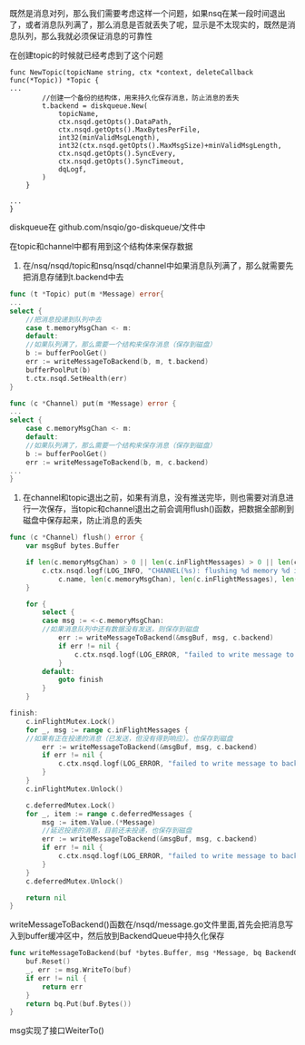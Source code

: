 既然是消息对列，那么我们需要考虑这样一个问题，如果nsq在某一段时间退出了，或者消息队列满了，那么消息是否就丢失了呢，显示是不太现实的，既然是消息队列，那么我就必须保证消息的可靠性

在创建topic的时候就已经考虑到了这个问题

```
func NewTopic(topicName string, ctx *context, deleteCallback func(*Topic)) *Topic {
...
        //创建一个备份的结构体，用来持久化保存消息，防止消息的丢失
        t.backend = diskqueue.New(
            topicName,
            ctx.nsqd.getOpts().DataPath,
            ctx.nsqd.getOpts().MaxBytesPerFile,
            int32(minValidMsgLength),
            int32(ctx.nsqd.getOpts().MaxMsgSize)+minValidMsgLength,
            ctx.nsqd.getOpts().SyncEvery,
            ctx.nsqd.getOpts().SyncTimeout,
            dqLogf,
        )
    }

...
}
```

diskqueue在 github.com/nsqio/go-diskqueue/文件中

在topic和channel中都有用到这个结构体来保存数据

1. 在/nsq/nsqd/topic和nsq/nsqd/channel中如果消息队列满了，那么就需要先把消息存储到t.backend中去

```go
func (t *Topic) put(m *Message) error{
...
select {
    //把消息投递到队列中去
    case t.memoryMsgChan <- m:
    default:
    //如果队列满了，那么需要一个结构来保存消息（保存到磁盘）
    b := bufferPoolGet()
    err := writeMessageToBackend(b, m, t.backend)
    bufferPoolPut(b)
    t.ctx.nsqd.SetHealth(err)
}

func (c *Channel) put(m *Message) error {
...
select {
    case c.memoryMsgChan <- m:
    default:
    //如果队列满了，那么需要一个结构来保存消息（保存到磁盘）
    b := bufferPoolGet()
    err := writeMessageToBackend(b, m, c.backend)
...
}
```

1. 在channel和topic退出之前，如果有消息，没有推送完毕，则也需要对消息进行一次保存，当topic和channel退出之前会调用flush\(\)函数，把数据全部刷到磁盘中保存起来，防止消息的丢失

```go
func (c *Channel) flush() error {
    var msgBuf bytes.Buffer

    if len(c.memoryMsgChan) > 0 || len(c.inFlightMessages) > 0 || len(c.deferredMessages) > 0 {
        c.ctx.nsqd.logf(LOG_INFO, "CHANNEL(%s): flushing %d memory %d in-flight %d deferred messages to backend",
            c.name, len(c.memoryMsgChan), len(c.inFlightMessages), len(c.deferredMessages))
    }

    for {
        select {
        case msg := <-c.memoryMsgChan:
        //如果消息队列中还有数据没有发送，则保存到磁盘
            err := writeMessageToBackend(&msgBuf, msg, c.backend)
            if err != nil {
                c.ctx.nsqd.logf(LOG_ERROR, "failed to write message to backend - %s", err)
            }
        default:
            goto finish
        }
    }

finish:
    c.inFlightMutex.Lock()
    for _, msg := range c.inFlightMessages {
    //如果有正在投递的消息（已发送，但没有得到响应）。也保存到磁盘
        err := writeMessageToBackend(&msgBuf, msg, c.backend)
        if err != nil {
            c.ctx.nsqd.logf(LOG_ERROR, "failed to write message to backend - %s", err)
        }
    }
    c.inFlightMutex.Unlock()

    c.deferredMutex.Lock()
    for _, item := range c.deferredMessages {
        msg := item.Value.(*Message)
        //延迟投递的消息，目前还未投递，也保存到磁盘
        err := writeMessageToBackend(&msgBuf, msg, c.backend)
        if err != nil {
            c.ctx.nsqd.logf(LOG_ERROR, "failed to write message to backend - %s", err)
        }
    }
    c.deferredMutex.Unlock()

    return nil
}
```

writeMessageToBackend\(\)函数在/nsqd/message.go文件里面,首先会把消息写入到buffer缓冲区中，然后放到BackendQueue中持久化保存

```go
func writeMessageToBackend(buf *bytes.Buffer, msg *Message, bq BackendQueue) error {
	buf.Reset()
	_, err := msg.WriteTo(buf)
	if err != nil {
		return err
	}
	return bq.Put(buf.Bytes())
}
```

msg实现了接口WeiterTo\(\)



